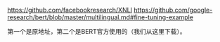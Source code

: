 https://github.com/facebookresearch/XNLI
https://github.com/google-research/bert/blob/master/multilingual.md#fine-tuning-example

第一个是原地址，第二个是BERT官方使用的（我们从这里下载）。